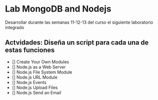 # Lab MongoDB and Nodejs

Desarrollar durante las semanas 11-12-13 del curso el siguiente laboratorio integrado

## Actvidades: Diseña un script para cada una de estas funciones

- [] Create Your Own Modules
- [] Node.js as a Web Server
- [] Node.js File System Module
- [] Node.js URL Module
- [] Node.js Events
- [] Node.js Upload Files
- [] Node.js Send an Email
